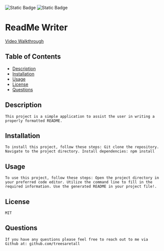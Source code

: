 ![Static Badge](https://img.shields.io/badge/License-MIT-brightgreen) ![Static Badge](https://img.shields.io/badge/GitHub-treesaretall-blue)

# ReadMe Writer

[Video Walkthrough](https://drive.google.com/file/d/173ekIIBZZjgG9tEkFNyrl3BPAEtRzl9p/view)

## Table of Contents
- [Description](#description)
- [Installation](#installation)
- [Usage](#usage)
- [License](#license)
- [Questions](#questions)

## Description
    This project is a simple application to assist the user in writing a properly formatted README.

## Installation
    To install this project, follow these steps: Git clone the repository. Navigate to the project directory. Install dependencies: npm install
    
## Usage
    To use this project, follow these steps: Open the project directory in your preferred code editor. Utilize the command line to fill in the required information. Use the generated README in your project file!.
    
## License
    MIT
    
    
## Questions
    If you have any questions please feel free to reach out to me via Github at: github.com/treesaretall
